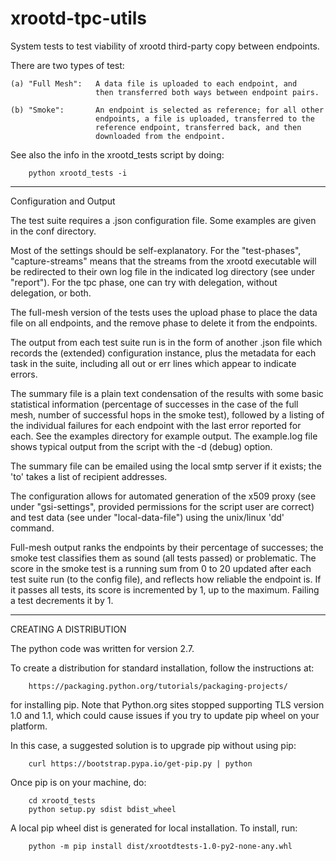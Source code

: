 # xrootd-tpc-utils

<!-- COPYRIGHT STATUS:
Dec 1st 2001, Fermi National Accelerator Laboratory (FNAL) documents and
software are sponsored by the U.S. Department of Energy under Contract No.
DE-AC02-76CH03000. Therefore, the U.S. Government retains a  world-wide
non-exclusive, royalty-free license to publish or reproduce these documents
and software for U.S. Government purposes.  All documents and software
available from this server are protected under the U.S. and Foreign
Copyright Laws, and FNAL reserves all rights.

Distribution of the software available from this server is free of
charge subject to the user following the terms of the Fermitools
Software Legal Information.

Redistribution and/or modification of the software shall be accompanied
by the Fermitools Software Legal Information  (including the copyright
notice).

The user is asked to feed back problems, benefits, and/or suggestions
about the software to the Fermilab Software Providers.

Neither the name of Fermilab, the  URA, nor the names of the contributors
may be used to endorse or promote products derived from this software
without specific prior written permission.

DISCLAIMER OF LIABILITY (BSD):

THIS SOFTWARE IS PROVIDED BY THE COPYRIGHT HOLDERS AND CONTRIBUTORS
"AS IS" AND ANY EXPRESS OR IMPLIED  WARRANTIES, INCLUDING, BUT NOT
LIMITED TO, THE IMPLIED  WARRANTIES OF MERCHANTABILITY AND FITNESS
FOR A PARTICULAR PURPOSE ARE DISCLAIMED. IN NO EVENT SHALL FERMILAB,
OR THE URA, OR THE U.S. DEPARTMENT of ENERGY, OR CONTRIBUTORS BE LIABLE
FOR  ANY  DIRECT, INDIRECT,  INCIDENTAL, SPECIAL, EXEMPLARY, OR
CONSEQUENTIAL DAMAGES  (INCLUDING, BUT NOT LIMITED TO, PROCUREMENT
OF SUBSTITUTE  GOODS OR SERVICES; LOSS OF USE, DATA, OR PROFITS; OR
BUSINESS INTERRUPTION) HOWEVER CAUSED AND ON ANY THEORY  OF
LIABILITY, WHETHER IN CONTRACT, STRICT LIABILITY, OR TORT (INCLUDING
NEGLIGENCE OR OTHERWISE) ARISING IN ANY WAY OUT  OF THE USE OF THIS
SOFTWARE, EVEN IF ADVISED OF THE  POSSIBILITY OF SUCH DAMAGE.

Liabilities of the Government:

This software is provided by URA, independent from its Prime Contract
with the U.S. Department of Energy. URA is acting independently from
the Government and in its own private capacity and is not acting on
behalf of the U.S. Government, nor as its contractor nor its agent.
Correspondingly, it is understood and agreed that the U.S. Government
has no connection to this software and in no manner whatsoever shall
be liable for nor assume any responsibility or obligation for any claim,
cost, or damages arising out of or resulting from the use of the software
available from this server.

Export Control:

All documents and software available from this server are subject to U.S.
export control laws.  Anyone downloading information from this server is
obligated to secure any necessary Government licenses before exporting
documents or software obtained from this server. -->

System tests to test viability of xrootd third-party copy between endpoints.

There are two types of test: 

    (a) "Full Mesh":   A data file is uploaded to each endpoint, and
                       then transferred both ways between endpoint pairs.

    (b) "Smoke":       An endpoint is selected as reference; for all other
                       endpoints, a file is uploaded, transferred to the
                       reference endpoint, transferred back, and then
                       downloaded from the endpoint.
                       
See also the info in the xrootd_tests script by doing:

        python xrootd_tests -i

-------------------------------------------------------------------------------

Configuration and Output

The test suite requires a .json configuration file.  Some examples are given
in the conf directory.

Most of the settings should be self-explanatory.  For the "test-phases",
"capture-streams" means that the streams from the xrootd executable will be
redirected to their own log file in the indicated log directory 
(see under "report").  For the tpc phase, one can try with delegation,
without delegation, or both.

The full-mesh version of the tests uses the upload phase to place the 
data file on all endpoints, and the remove phase to delete it from the
endpoints.

The output from each test suite run is in the form of another .json file
which records the (extended) configuration instance, plus the metadata for
each task in the suite, including all out or err lines which appear to 
indicate errors.   

The summary file is a plain text condensation of the results with some
basic statistical information (percentage of successes in the case of 
the full mesh, number of successful hops in the smoke test), followed
by a listing of the individual failures for each endpoint with the
last error reported for each.  See the examples directory for
example output.  The example.log file shows typical output from 
the script with the -d (debug) option.

The summary file can be emailed using the local smtp server if it
exists; the 'to' takes a list of recipient addresses.

The configuration allows for automated generation of the x509 proxy
(see under "gsi-settings", provided permissions for the script user
are correct) and test data (see under "local-data-file")
using the unix/linux 'dd' command.

Full-mesh output ranks the endpoints by their percentage of successes;
the smoke test classifies them as sound (all tests passed)
or problematic.  The score in the smoke test is a running sum 
from 0 to 20 updated after each test suite run (to the config file),
and reflects how reliable the endpoint is.  If it passes all tests,
its score is incremented by 1, up to the maximum.  Failing a test
decrements it by 1.

-------------------------------------------------------------------------------

CREATING A DISTRIBUTION

The python code was written for version 2.7.

To create a distribution for standard installation, follow the instructions
at:

        https://packaging.python.org/tutorials/packaging-projects/

for installing pip.  Note that Python.org sites stopped supporting 
TLS version 1.0 and 1.1, which could cause issues if you try to update 
pip wheel on your platform.

In this case, a suggested solution is to upgrade pip without using pip:

        curl https://bootstrap.pypa.io/get-pip.py | python

Once pip is on your machine, do:

        cd xrootd_tests
        python setup.py sdist bdist_wheel

A local pip wheel dist is generated for local installation.  To 
install, run:

        python -m pip install dist/xrootdtests-1.0-py2-none-any.whl
        